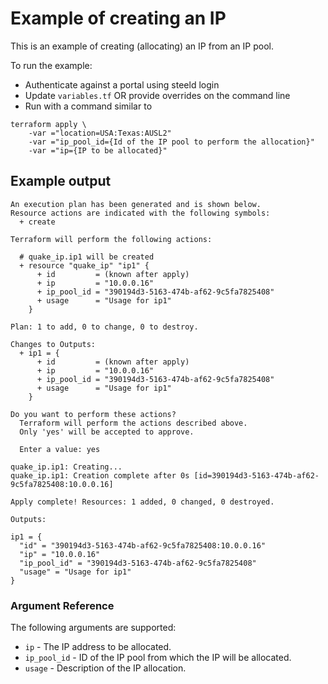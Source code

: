 # Example of creating an IP

This is an example of creating (allocating) an IP from an IP pool.

To run the example:
* Authenticate against a portal using steeld login
* Update `variables.tf` OR provide overrides on the command line
* Run with a command similar to
```
terraform apply \
    -var ="location=USA:Texas:AUSL2"
    -var ="ip_pool_id={Id of the IP pool to perform the allocation}"
    -var ="ip={IP to be allocated}"
``` 

## Example output

```
An execution plan has been generated and is shown below.
Resource actions are indicated with the following symbols:
  + create

Terraform will perform the following actions:

  # quake_ip.ip1 will be created
  + resource "quake_ip" "ip1" {
      + id         = (known after apply)
      + ip         = "10.0.0.16"
      + ip_pool_id = "390194d3-5163-474b-af62-9c5fa7825408"
      + usage      = "Usage for ip1"
    }

Plan: 1 to add, 0 to change, 0 to destroy.

Changes to Outputs:
  + ip1 = {
      + id         = (known after apply)
      + ip         = "10.0.0.16"
      + ip_pool_id = "390194d3-5163-474b-af62-9c5fa7825408"
      + usage      = "Usage for ip1"
    }

Do you want to perform these actions?
  Terraform will perform the actions described above.
  Only 'yes' will be accepted to approve.

  Enter a value: yes

quake_ip.ip1: Creating...
quake_ip.ip1: Creation complete after 0s [id=390194d3-5163-474b-af62-9c5fa7825408:10.0.0.16]

Apply complete! Resources: 1 added, 0 changed, 0 destroyed.

Outputs:

ip1 = {
  "id" = "390194d3-5163-474b-af62-9c5fa7825408:10.0.0.16"
  "ip" = "10.0.0.16"
  "ip_pool_id" = "390194d3-5163-474b-af62-9c5fa7825408"
  "usage" = "Usage for ip1"
}
```

### Argument Reference

The following arguments are supported:

- `ip` - The IP address to be allocated.
- `ip_pool_id` - ID of the IP pool from which the IP will be allocated.
- `usage` - Description of the IP allocation.
